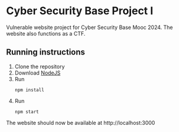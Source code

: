 # Cyber Security Base Project I

Vulnerable website project for Cyber Security Base Mooc 2024. The website also functions as a CTF.

## Running instructions

1. Clone the repository
2. Download [NodeJS](https://nodejs.org/en)
3. Run
   ```
   npm install
   ```
4. Run
   ```
   npm start
   ```

The website should now be available at http://localhost:3000
